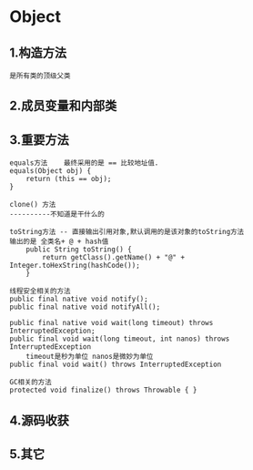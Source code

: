 # 	Object

## 1.构造方法

```
是所有类的顶级父类
```

## 2.成员变量和内部类

## 3.重要方法

```
equals方法	最终采用的是 == 比较地址值.
equals(Object obj) {
    return (this == obj);
}
```

```
clone() 方法
----------不知道是干什么的
```

```
toString方法 -- 直接输出引用对象,默认调用的是该对象的toString方法
输出的是 全类名+ @ + hash值
    public String toString() {
        return getClass().getName() + "@" + Integer.toHexString(hashCode());
    }
```

```
线程安全相关的方法
public final native void notify();
public final native void notifyAll();

public final native void wait(long timeout) throws InterruptedException;
public final void wait(long timeout, int nanos) throws InterruptedException 
	timeout是秒为单位 nanos是微妙为单位
public final void wait() throws InterruptedException

```

```
GC相关的方法
protected void finalize() throws Throwable { }
```



## 4.源码收获

## 5.其它